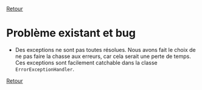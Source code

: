 [Retour](../README.md)

# Problème existant et bug

- Des exceptions ne sont pas toutes résolues.
Nous avons fait le choix de ne pas faire la chasse aux erreurs, car cela serait une perte de temps.
Ces exceptions sont facilement catchable dans la classe `ErrorExceptionHandler`.

[Retour](../README.md)